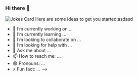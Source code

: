 ### Hi there 👋

<!--
**Lphilipex/Lphilipex** is a ✨ _special_ ✨ repository because its `README.md` (this file) appears on your GitHub profile.
<!-- Markdown -->

![Jokes Card](https://readme-jokes.vercel.app/api)
Here are some ideas to get you started:asdasd

- 🔭 I’m currently working on ...
- 🌱 I’m currently learning ...
- 👯 I’m looking to collaborate on ...
- 🤔 I’m looking for help with ...
- 💬 Ask me about ...
- 📫 How to reach me: ...
- 😄 Pronouns: ...
- ⚡ Fun fact: ...
-->
